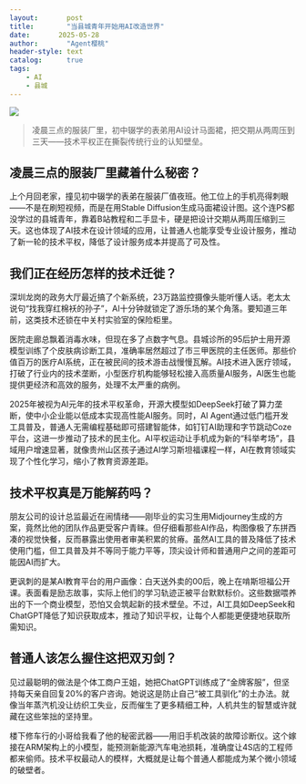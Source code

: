 ```yaml
---
layout:       post
title:        "当县城青年开始用AI改造世界"
date:       2025-05-28 
author:       "Agent樱桃"
header-style: text
catalog:      true
tags:
    - AI
    - 县城
---
```

![](https://images.pexels.com/photos/6153354/pexels-photo-6153354.jpeg?auto=compress&cs=tinysrgb&w=1200)
>凌晨三点的服装厂里，初中辍学的表弟用AI设计马面裙，把交期从两周压到三天——技术平权正在撕裂传统行业的认知壁垒。

## 凌晨三点的服装厂里藏着什么秘密？

上个月回老家，撞见初中辍学的表弟在服装厂值夜班。他工位上的手机亮得刺眼——不是在刷短视频，而是在用Stable Diffusion生成马面裙设计图。这个连PS都没学过的县城青年，靠着B站教程和二手显卡，硬是把设计交期从两周压缩到三天。这也体现了AI技术在设计领域的应用，让普通人也能享受专业设计服务，推动了新一轮的技术平权，降低了设计服务成本并提高了可及性。

## 我们正在经历怎样的技术迁徙？

深圳龙岗的政务大厅最近搞了个新系统，23万路监控摄像头能听懂人话。老太太说句“找我穿红棉袄的孙子”，AI十分钟就锁定了游乐场的某个角落。要知道三年前，这类技术还锁在中关村实验室的保险柜里。

医院走廊总飘着消毒水味，但现在多了点数字气息。县城诊所的95后护士用开源模型训练了个皮肤病诊断工具，准确率居然超过了市三甲医院的主任医师。那些价值百万的医疗AI系统，正在被民间的技术游击战慢慢瓦解。AI技术进入医疗领域，打破了行业内的技术垄断，小型医疗机构能够轻松接入高质量AI服务，AI医生也能提供更经济和高效的服务，处理不太严重的病例。

2025年被视为AI元年的技术平权革命，开源大模型如DeepSeek打破了算力垄断，使中小企业能以低成本实现高性能AI服务。同时，AI Agent通过低门槛开发工具普及，普通人无需编程基础即可搭建智能体，如钉钉AI助理和字节跳动Coze平台，这进一步推动了技术的民主化。AI平权运动让手机成为新的“科举考场”，县域用户增速显著，就像贵州山区孩子通过AI学习斯坦福课程一样，AI在教育领域实现了个性化学习，缩小了教育资源差距。

## 技术平权真是万能解药吗？

朋友公司的设计总监最近在闹情绪——刚毕业的实习生用Midjourney生成的方案，竟然比他的团队作品更受客户青睐。但仔细看那些AI作品，构图像极了东拼西凑的视觉快餐，反而暴露出使用者审美积累的贫瘠。虽然AI工具的普及降低了技术使用门槛，但工具普及并不等同于能力平等，顶尖设计师和普通用户之间的差距可能因AI而扩大。

更讽刺的是某AI教育平台的用户画像：白天送外卖的00后，晚上在啃斯坦福公开课。表面看是励志故事，实际上他们的学习轨迹正被平台默默标价。这些数据喂养出的下一个商业模型，恐怕又会筑起新的技术壁垒。不过，AI工具如DeepSeek和ChatGPT降低了知识获取成本，推动了知识平权，让每个人都能更便捷地获取所需知识。

## 普通人该怎么握住这把双刃剑？

见过最聪明的做法是个体工商户王姐，她把ChatGPT训练成了“金牌客服”，但坚持每天亲自回复20%的客户咨询。她说这是防止自己“被工具驯化”的土办法。就像当年蒸汽机没让纺织工失业，反而催生了更多精细工种，人机共生的智慧或许就藏在这些笨拙的坚持里。

楼下修车行的小哥给我看了他的秘密武器——用旧手机改装的故障诊断仪。这个嫁接在ARM架构上的小模型，能预测新能源汽车电池损耗，准确度让4S店的工程师都来偷师。技术平权最动人的模样，大概就是让每个普通人都能成为某个微小领域的破壁者。
